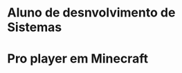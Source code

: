 # <strong>Aluno de desnvolvimento de Sistemas</strong>
# <strong>Pro player em Minecraft</strong>
### 
